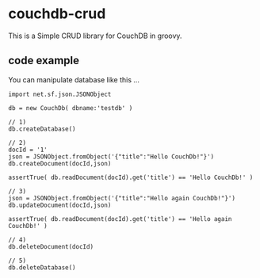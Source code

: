 
# couchdb-crud 

This is a Simple CRUD library for CouchDB in groovy.


## code example

You can manipulate database like this ...


    import net.sf.json.JSONObject

    db = new CouchDb( dbname:'testdb' )

    // 1)
    db.createDatabase()

    // 2)
    docId = '1'
    json = JSONObject.fromObject('{"title":"Hello CouchDb!"}')
    db.createDocument(docId,json)

    assertTrue( db.readDocument(docId).get('title') == 'Hello CouchDb!' )

    // 3)
    json = JSONObject.fromObject('{"title":"Hello again CouchDb!"}')
    db.updateDocument(docId,json)

    assertTrue( db.readDocument(docId).get('title') == 'Hello again CouchDb!' )

    // 4)
    db.deleteDocument(docId)

    // 5)
    db.deleteDatabase()



